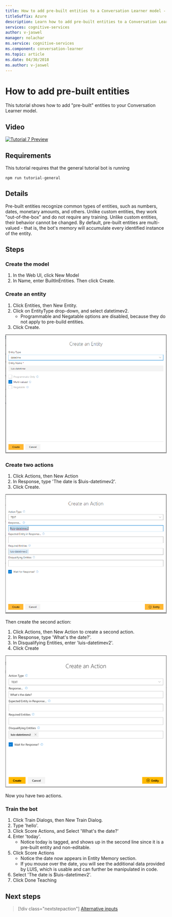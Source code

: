 ```yaml
---
title: How to add pre-built entities to a Conversation Learner model - Microsoft Cognitive Services | Microsoft Docs
titleSuffix: Azure
description: Learn how to add pre-built entities to a Conversation Learner model.
services: cognitive-services
author: v-jaswel
manager: nolachar
ms.service: cognitive-services
ms.component: conversation-learner
ms.topic: article
ms.date: 04/30/2018
ms.author: v-jaswel
---
```


# How to add pre-built entities
This tutorial shows how to add "pre-built" entities to your Conversation Learner model.

## Video

[![Tutorial 7 Preview](http://aka.ms/cl-tutorial-07-preview)](http://aka.ms/blis-tutorial-07)

## Requirements
This tutorial requires that the general tutorial bot is running

	npm run tutorial-general

## Details

Pre-built entities recognize common types of entities, such as numbers, dates, monetary amounts, and others.  Unlike custom entities, they work "out-of-the-box" and do not require any training.  Unlike custom entities, their behavior cannot be changed.  By default, pre-built entities are multi-valued - that is, the bot's memory will accumulate every identified instance of the entity.

## Steps

### Create the model

1. In the Web UI, click New Model
2. In Name, enter BuiltInEntities. Then click Create.

### Create an entity

1. Click Entities, then New Entity.
2. Click on EntityType drop-down, and select datetimev2.
	- Programmable and Negatable options are disabled, because they do not apply to pre-build entities.
3. Click Create.

![](../media/tutorial7_entities.PNG)

### Create two actions

1. Click Actions, then New Action
2. In Response, type 'The date is $luis-datetimev2'.
3. Click Create.

![](../media/tutorial7_actions.PNG)

Then create the second action:

1. Click Actions, then New Action to create a second action.
3. In Response, type 'What's the date?'.
4. In Disqualifying Entities, enter 'luis-datetimev2'.
4. Click Create

![](../media/tutorial7_actions2.PNG)

Now you have two actions.

### Train the bot

1. Click Train Dialogs, then New Train Dialog.
2. Type 'hello'.
3. Click Score Actions, and Select 'What's the date?'
2. Enter 'today'. 
	- Notice today is tagged, and shows up in the second line since it is a pre-built entity and non-editable.
5. Click Score Actions
	- Notice the date now appears in Entity Memory section. 
	- If you mouse over the date, you will see the additional data provided by LUIS, which is usable and can further be manipulated in code. 
6. Select 'The date is $luis-datetimev2'.
7. Click Done Teaching

## Next steps

> [!div class="nextstepaction"]
> [Alternative inputs](./8-alternative-inputs.md)
